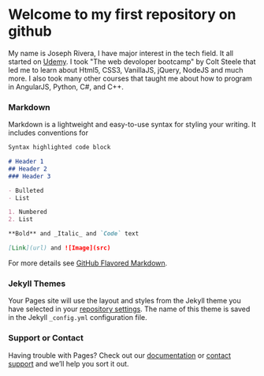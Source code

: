 # Welcome to my first repository on github

My name is Joseph Rivera, I have major interest in the tech field. It all started on <a href="https://www.udemy.com/">Udemy</a>. I took "The web devoloper bootcamp" by Colt Steele that led me to learn about Html5, CSS3, VanillaJS, jQuery, NodeJS and much more. I also took many other courses that taught me about how to program in AngularJS, Python, C#, and C++. 


### Markdown

Markdown is a lightweight and easy-to-use syntax for styling your writing. It includes conventions for

```markdown
Syntax highlighted code block

# Header 1
## Header 2
### Header 3

- Bulleted
- List

1. Numbered
2. List

**Bold** and _Italic_ and `Code` text

[Link](url) and ![Image](src)
```

For more details see [GitHub Flavored Markdown](https://guides.github.com/features/mastering-markdown/).

### Jekyll Themes

Your Pages site will use the layout and styles from the Jekyll theme you have selected in your [repository settings](https://github.com/joey7040/first-one/settings). The name of this theme is saved in the Jekyll `_config.yml` configuration file.

### Support or Contact

Having trouble with Pages? Check out our [documentation](https://help.github.com/categories/github-pages-basics/) or [contact support](https://github.com/contact) and we’ll help you sort it out.
